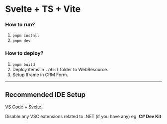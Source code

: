 # Svelte + TS + Vite

### How to run?

1. `pnpm install`
2. `pnpm dev`

### How to deploy?

1. `pnpm build`
2. Deploy items in `./dist` folder to WebResource.
3. Setup Iframe in CRM Form.

---

## Recommended IDE Setup

[VS Code](https://code.visualstudio.com/) + [Svelte](https://marketplace.visualstudio.com/items?itemName=svelte.svelte-vscode).

Disable any VSC extensions related to .NET (if you have any)
eg. **C# Dev Kit**
